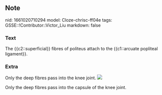 ## Note
nid: 1661020710294
model: Cloze-chrisc-ff04e
tags: GSSE::!Contributor::Victor_Liu
markdown: false

### Text
The {{c2::superficial}} fibres of politeus attach to the {{c1::arcuate popliteal ligament}}.

### Extra
Only the deep fibres pass into the knee joint. <img src= 
"paste-c2135c7b8ad98baeaae2771246dcb99ae1bd16d4.jpg">
<div>
  Only the deep fibres pass into the capsule of the knee joint.
</div>
